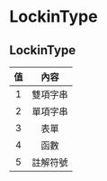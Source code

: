 # LockinType

## LockinType

| 值 |  內容  |
|:-:|:----:|
| 1 | 雙項字串 |
| 2 | 單項字串 |
| 3 |  表單  |
| 4 |  函數  |
| 5 | 註解符號 |